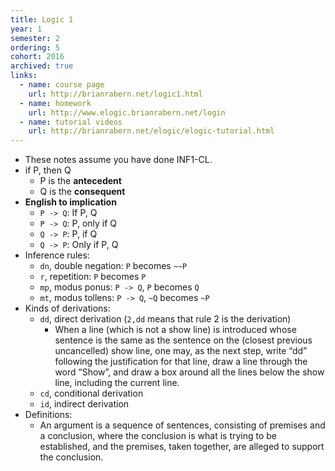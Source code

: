 ```yaml
---
title: Logic 1
year: 1
semester: 2
ordering: 5
cohort: 2016
archived: true
links:
  - name: course page
    url: http://brianrabern.net/logic1.html
  - name: homework
    url: http://www.elogic.brianrabern.net/login
  - name: tutorial videos
    url: http://brianrabern.net/elogic/elogic-tutorial.html
---
```


- These notes assume you have done INF1-CL.
- if P, then Q
  - P is the **antecedent**
  - Q is the **consequent**
- **English to implication**
  - `P -> Q`: If P, Q
  - `P -> Q`: P, only if Q
  - `Q -> P`: P, if Q
  - `Q -> P`: Only if P, Q
- Inference rules:
  - `dn`, double negation: `P` becomes `~~P`
  - `r`, repetition: `P` becomes `P`
  - `mp`, modus ponus: `P -> Q`, `P` becomes `Q`
  - `mt`, modus tollens: `P -> Q`, `~Q` becomes `~P` 
- Kinds of derivations:
  - `dd`, direct derivation (`2,dd` means that rule 2 is the derivation)
    - When a line (which is not a show line) is introduced whose
sentence is the same as the sentence on the (closest previous
uncancelled) show line, one may, as the next step, write “dd”
following the justification for that line, draw a line through
the word “Show”, and draw a box around all the lines below
the show line, including the current line.
  - `cd`, conditional derivation
  - `id`, indirect derivation
- Definitions:
  - An argument is a sequence of sentences, consisting of
premises and a conclusion, where the conclusion is what is
trying to be established, and the premises, taken together,
are alleged to support the conclusion.
